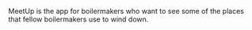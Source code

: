 MeetUp is the app for boilermakers who want to see some of the places that fellow boilermakers use to wind down.
